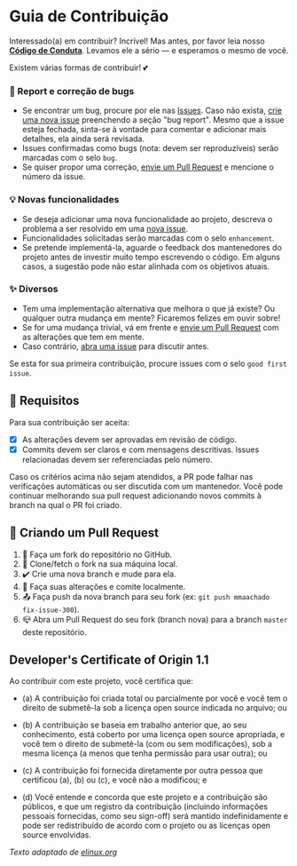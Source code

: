 # Guia de Contribuição

Interessado(a) em contribuir? Incrível! Mas antes, por favor leia nosso
[**Código de Conduta**](https://github.com/avell-labs/avell-control-center/blob/master/.github/CODE_OF_CONDUCT.md).
Levamos ele a sério — e esperamos o mesmo de você.

Existem várias formas de contribuir! 💕

### 🐞 Report e correção de bugs

-   Se encontrar um bug, procure por ele nas [Issues](https://github.com/avell-labs/avell-control-center/issues). Caso não exista, [crie uma nova issue](https://github.com/avell-labs/avell-control-center/issues/new) preenchendo a seção "bug report". Mesmo que a issue esteja fechada, sinta-se à vontade para comentar e adicionar mais detalhes, ela ainda será revisada.
-   Issues confirmadas como bugs (nota: devem ser reproduzíveis) serão marcadas com o selo `bug`.
-   Se quiser propor uma correção, [envie um Pull Request](#criando-um-pull-request) e mencione o número da issue.

### 💡 Novas funcionalidades

-   Se deseja adicionar uma nova funcionalidade ao projeto, descreva o problema a ser resolvido em uma [nova issue](https://github.com/avell-labs/avell-control-center/issues/new).
-   Funcionalidades solicitadas serão marcadas com o selo `enhancement`.
-   Se pretende implementá-la, aguarde o feedback dos mantenedores do projeto antes de investir muito tempo escrevendo o código. Em alguns casos, a sugestão pode não estar alinhada com os objetivos atuais.

### ✨ Diversos

-   Tem uma implementação alternativa que melhora o que já existe? Ou qualquer outra mudança em mente? Ficaremos felizes em ouvir sobre!
-   Se for uma mudança trivial, vá em frente e [envie um Pull Request](#criando-um-pull-request) com as alterações que tem em mente.
-   Caso contrário, [abra uma issue](https://github.com/avell-labs/avell-control-center/issues/new) para discutir antes.

Se esta for sua primeira contribuição, procure issues com o selo `good first issue`.

## 📌 Requisitos

Para sua contribuição ser aceita:

-   [x] As alterações devem ser aprovadas em revisão de código.
-   [x] Commits devem ser claros e com mensagens descritivas. Issues relacionadas devem ser referenciadas pelo número.

Caso os critérios acima não sejam atendidos, a PR pode falhar nas verificações automáticas ou ser discutida com um mantenedor. Você pode continuar melhorando sua pull request adicionando novos commits à branch na qual o PR foi criado.

## 🧪 Criando um Pull Request

1.  🍴 Faça um fork do repositório no GitHub.
2.  🔗 Clone/fetch o fork na sua máquina local.
3.  ✔️ Crie uma nova branch e mude para ela.
4.  🔮 Faça suas alterações e comite localmente.
5.  📤 Faça push da nova branch para seu fork (ex: `git push mmaachado fix-issue-300`).
6.  📪 Abra um Pull Request do seu fork (branch nova) para a branch `master` deste repositório.

## Developer's Certificate of Origin 1.1

Ao contribuir com este projeto, você certifica que:

-   (a) A contribuição foi criada total ou parcialmente por você e
    você tem o direito de submetê-la sob a licença open source
    indicada no arquivo; ou

-   (b) A contribuição se baseia em trabalho anterior que, ao seu
    conhecimento, está coberto por uma licença open source apropriada,
    e você tem o direito de submetê-la (com ou sem modificações), sob a mesma licença (a menos que tenha permissão para usar outra); ou

-   (c) A contribuição foi fornecida diretamente por outra pessoa que
    certificou (a), (b) ou (c), e você não a modificou; e

-   (d) Você entende e concorda que este projeto e a contribuição são públicos,
    e que um registro da contribuição (incluindo informações pessoais fornecidas,
    como seu sign-off) será mantido indefinidamente e pode ser redistribuído
    de acordo com o projeto ou as licenças open source envolvidas.

_Texto adaptado de [elinux.org](http://elinux.org/Developer_Certificate_Of_Origin)_
